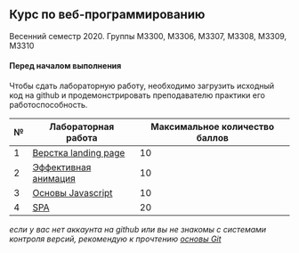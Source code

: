 ## Курс по веб-программированию
Весенний семестр 2020. Группы М3300, М3306, М3307, М3308, М3309, М3310
#### Перед началом выполнения
Чтобы сдать лабораторную работу, необходимо загрузить исходный код на github и продемонстрировать преподавателю практики его работоспособность.

|№|Лабораторная работа|Максимальное количество баллов|
|------|-----|-----|
|1|[Верстка landing page](https://github.com/unvir/Web-programming-course-spring-2020/tree/master/lab1)|10|
|2|[Эффективная анимация](https://github.com/unvir/Web-programming-course-spring-2020/tree/master/lab2)|10|
|3|[Основы Javascript](https://github.com/unvir/Web-programming-course-spring-2020/tree/master/lab3)|10|
|4|[SPA](https://github.com/unvir/Web-programming-course-spring-2020/tree/master/lab4)|20|

*если у вас нет аккаунта на github или вы не знакомы с системами контроля версий, рекомендую к прочтению [основы Git](https://git-scm.com/book/ru/v2/%D0%92%D0%B2%D0%B5%D0%B4%D0%B5%D0%BD%D0%B8%D0%B5-%D0%9E%D1%81%D0%BD%D0%BE%D0%B2%D1%8B-Git)*
